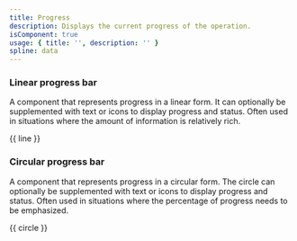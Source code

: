 ```yaml
---
title: Progress
description: Displays the current progress of the operation.
isComponent: true
usage: { title: '', description: '' }
spline: data
---
```


### Linear progress bar

A component that represents progress in a linear form. It can optionally be supplemented with text or icons to display progress and status. Often used in situations where the amount of information is relatively rich.

{{ line }}

### Circular progress bar

A component that represents progress in a circular form. The circle can optionally be supplemented with text or icons to display progress and status. Often used in situations where the percentage of progress needs to be emphasized.

{{ circle }}
